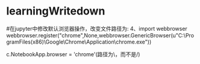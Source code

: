 # learningWritedown
#在jupyter中修改默认浏览器操作，改变文件路径为:
4、import webbrowser
webbrowser.register("chrome",None,webbrowser.GenericBrowser(u"C:\\ProgramFiles(x86)\\Google\\Chrome\\Application\\chrome.exe"))

c.NotebookApp.browser = 'chrome'(路径为\，而不是/)
